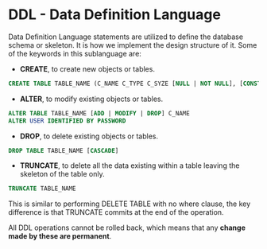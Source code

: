 # DDL - Data Definition Language

Data Definition Language statements are utilized to define the database schema or skeleton. It is how we implement the design structure of it. Some of the keywords in this sublanguage are:

- **CREATE**, to create new objects or tables.

```sql
CREATE TABLE TABLE_NAME (C_NAME C_TYPE C_SYZE [NULL | NOT NULL], [CONSTRAINT])
```

- **ALTER**, to modify existing objects or tables.

```sql
ALTER TABLE TABLE_NAME [ADD | MODIFY | DROP] C_NAME
ALTER USER IDENTIFIED BY PASSWORD
```

- **DROP**, to delete existing objects or tables.

```sql
DROP TABLE TABLE_NAME [CASCADE]
```

- **TRUNCATE**, to delete all the data existing within a table leaving the skeleton of the table only.

```sql
TRUNCATE TABLE_NAME
```

This is similar to performing DELETE TABLE with no where clause, the key difference is that TRUNCATE commits at the end of the operation.

All DDL operations cannot be rolled back, which means that any **change made by these are permanent**.